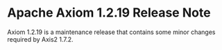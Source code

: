 Apache Axiom 1.2.19 Release Note
================================

Axiom 1.2.19 is a maintenance release that contains some minor changes required
by Axis2 1.7.2.
